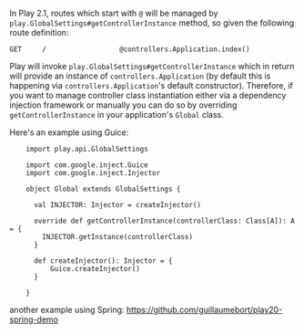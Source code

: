In Play 2.1, routes which start with ```@``` will be managed by ```play.GlobalSettings#getControllerInstance``` method, so given the following route definition: 

    GET     /                  @controllers.Application.index()

Play will invoke ```play.GlobalSettings#getControllerInstance``` which in return will provide an instance of ```controllers.Application``` (by default this is happening via ```controllers.Application```'s default constructor). Therefore, if you want to manage controller class instantiation either via a dependency injection framework or manually you can do so by overriding ```getControllerInstance``` in your application's ```Global``` class.

Here's an example using Guice:
```
    import play.api.GlobalSettings

    import com.google.inject.Guice
    import com.google.inject.Injector

    object Global extends GlobalSettings {

      val INJECTOR: Injector = createInjector()

      override def getControllerInstance(controllerClass: Class[A]): A = {
        INJECTOR.getInstance(controllerClass)
      }  

      def createInjector(): Injector = {
          Guice.createInjector()
      }
    
    }

```
another example using Spring:
https://github.com/guillaumebort/play20-spring-demo
